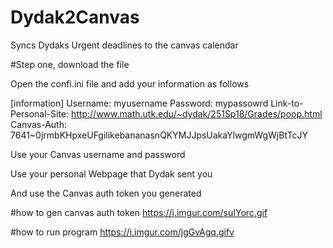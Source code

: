 # Dydak2Canvas
Syncs Dydaks Urgent deadlines to the canvas calendar


#Step one, download the file

Open the confi.ini file and add your information as follows 

[information]
Username: myusername
Password: mypassowrd
Link-to-Personal-Site: http://www.math.utk.edu/~dydak/251Sp18/Grades/poop.html
Canvas-Auth: 7641~0jrmbKHpxeUFgilikebananasnQKYMJJpsUakaYlwgmWgWjBtTcJY


Use your Canvas username and password

Use your personal Webpage that Dydak sent you

And use the Canvas auth token you generated 


#how to gen canvas auth token
https://i.imgur.com/suIYorc.gif


#how to run program
https://i.imgur.com/jgGvAgq.gifv
